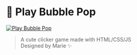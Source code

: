 # 💖 Play Bubble Pop

[![Play Bubble Pop](https://img.shields.io/badge/Play-💖%20Bubble%20Pop-ff69b4?style=for-the-badge)](https://your-game-link.com)

> A cute clicker game made with HTML/CSS/JS  
> Designed by Marie ✨




